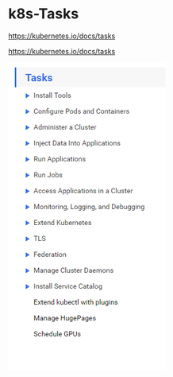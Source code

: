# k8s-Tasks

https://kubernetes.io/docs/tasks


https://kubernetes.io/docs/tasks

















![content00](_image/content00.png)




